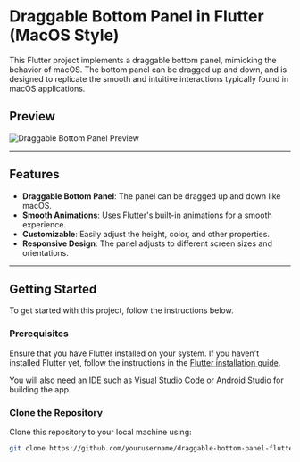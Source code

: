 # Draggable Bottom Panel in Flutter (MacOS Style)

This Flutter project implements a draggable bottom panel, mimicking the behavior of macOS. The bottom panel can be dragged up and down, and is designed to replicate the smooth and intuitive interactions typically found in macOS applications.

## Preview

![Draggable Bottom Panel Preview](https://github.com/user-attachments/assets/5f40d744-3779-41be-9a6f-19a6e2f4059e)

---

## Features

- **Draggable Bottom Panel**: The panel can be dragged up and down like macOS.
- **Smooth Animations**: Uses Flutter's built-in animations for a smooth experience.
- **Customizable**: Easily adjust the height, color, and other properties.
- **Responsive Design**: The panel adjusts to different screen sizes and orientations.

---

## Getting Started

To get started with this project, follow the instructions below.

### Prerequisites

Ensure that you have Flutter installed on your system. If you haven't installed Flutter yet, follow the instructions in the [Flutter installation guide](https://flutter.dev/docs/get-started/install).

You will also need an IDE such as [Visual Studio Code](https://code.visualstudio.com/) or [Android Studio](https://developer.android.com/studio) for building the app.

### Clone the Repository

Clone this repository to your local machine using:

```bash
git clone https://github.com/yourusername/draggable-bottom-panel-flutter.git
